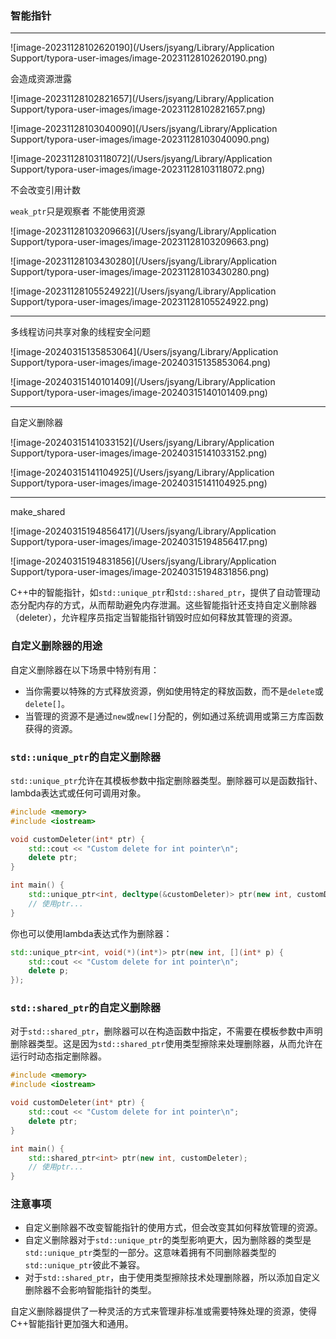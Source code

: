 ### 智能指针

---

![image-20231128102620190](/Users/jsyang/Library/Application Support/typora-user-images/image-20231128102620190.png)

会造成资源泄露

![image-20231128102821657](/Users/jsyang/Library/Application Support/typora-user-images/image-20231128102821657.png)

![image-20231128103040090](/Users/jsyang/Library/Application Support/typora-user-images/image-20231128103040090.png)

![image-20231128103118072](/Users/jsyang/Library/Application Support/typora-user-images/image-20231128103118072.png)

不会改变引用计数

`weak_ptr`只是观察者 不能使用资源

![image-20231128103209663](/Users/jsyang/Library/Application Support/typora-user-images/image-20231128103209663.png)

![image-20231128103430280](/Users/jsyang/Library/Application Support/typora-user-images/image-20231128103430280.png)

![image-20231128105524922](/Users/jsyang/Library/Application Support/typora-user-images/image-20231128105524922.png)

---

多线程访问共享对象的线程安全问题

![image-20240315135853064](/Users/jsyang/Library/Application Support/typora-user-images/image-20240315135853064.png)

![image-20240315140101409](/Users/jsyang/Library/Application Support/typora-user-images/image-20240315140101409.png)



---

自定义删除器

![image-20240315141033152](/Users/jsyang/Library/Application Support/typora-user-images/image-20240315141033152.png)

![image-20240315141104925](/Users/jsyang/Library/Application Support/typora-user-images/image-20240315141104925.png)

---

make_shared

![image-20240315194856417](/Users/jsyang/Library/Application Support/typora-user-images/image-20240315194856417.png)

![image-20240315194831856](/Users/jsyang/Library/Application Support/typora-user-images/image-20240315194831856.png)



C++中的智能指针，如`std::unique_ptr`和`std::shared_ptr`，提供了自动管理动态分配内存的方式，从而帮助避免内存泄漏。这些智能指针还支持自定义删除器（deleter），允许程序员指定当智能指针销毁时应如何释放其管理的资源。

### 自定义删除器的用途

自定义删除器在以下场景中特别有用：

- 当你需要以特殊的方式释放资源，例如使用特定的释放函数，而不是`delete`或`delete[]`。
- 当管理的资源不是通过`new`或`new[]`分配的，例如通过系统调用或第三方库函数获得的资源。

### `std::unique_ptr`的自定义删除器

`std::unique_ptr`允许在其模板参数中指定删除器类型。删除器可以是函数指针、lambda表达式或任何可调用对象。

```c++
#include <memory>
#include <iostream>

void customDeleter(int* ptr) {
    std::cout << "Custom delete for int pointer\n";
    delete ptr;
}

int main() {
    std::unique_ptr<int, decltype(&customDeleter)> ptr(new int, customDeleter);
    // 使用ptr...
}
```

你也可以使用lambda表达式作为删除器：

```c++
std::unique_ptr<int, void(*)(int*)> ptr(new int, [](int* p) {
    std::cout << "Custom delete for int pointer\n";
    delete p;
});
```

### `std::shared_ptr`的自定义删除器

对于`std::shared_ptr`，删除器可以在构造函数中指定，不需要在模板参数中声明删除器类型。这是因为`std::shared_ptr`使用类型擦除来处理删除器，从而允许在运行时动态指定删除器。

```c++
#include <memory>
#include <iostream>

void customDeleter(int* ptr) {
    std::cout << "Custom delete for int pointer\n";
    delete ptr;
}

int main() {
    std::shared_ptr<int> ptr(new int, customDeleter);
    // 使用ptr...
}
```

### 注意事项

- 自定义删除器不改变智能指针的使用方式，但会改变其如何释放管理的资源。
- 自定义删除器对于`std::unique_ptr`的类型影响更大，因为删除器的类型是`std::unique_ptr`类型的一部分。这意味着拥有不同删除器类型的`std::unique_ptr`彼此不兼容。
- 对于`std::shared_ptr`，由于使用类型擦除技术处理删除器，所以添加自定义删除器不会影响智能指针的类型。

自定义删除器提供了一种灵活的方式来管理非标准或需要特殊处理的资源，使得C++智能指针更加强大和通用。